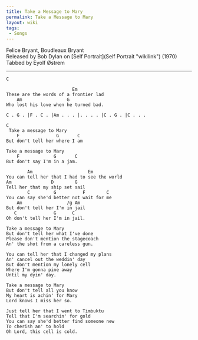 ```yaml
---
title: Take a Message to Mary
permalink: Take a Message to Mary
layout: wiki
tags:
 - Songs
---
```


Felice Bryant, Boudleaux Bryant  
Released by Bob Dylan on [Self Portrait](Self Portrait "wikilink")
(1970)  
Tabbed by Eyolf Østrem

* * * * *

    C

                             Em
    These are the words of a frontier lad
        Am                 G
    Who lost his love when he turned bad.

    C . G . |F . C . |Am . . . |. . . . |C . G . |C . . .

    C
     Take a message to Mary
        F              G       C
    But don't tell her where I am

    Take a message to Mary
        F             G       C
    But don't say I'm in a jam.

            Am                     Em
    You can tell her that I had to see the world
    Am               D        G
    Tell her that my ship set sail
            C         G          F        C
    You can say she'd better not wait for me
        Am                 /g Am
    But don't tell her I'm in jail
       C              G      C
    Oh don't tell her I'm in jail.

    Take a message to Mary
    But don't tell her what I've done
    Please don't mention the stagecoach
    An' the shot from a careless gun.

    You can tell her that I changed my plans
    An' cancel out the weddin' day
    But don't mention my lonely cell
    Where I'm gonna pine away
    Until my dyin' day.

    Take a message to Mary
    But don't tell all you know
    My heart is achin' for Mary
    Lord knows I miss her so.

    Just tell her that I went to Timbuktu
    Tell that I'm searchin' for gold
    You can say she'd better find someone new
    To cherish an' to hold
    Oh Lord, this cell is cold.
